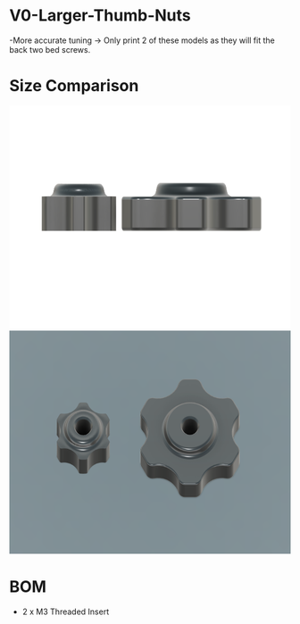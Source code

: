 # V0-Larger-Thumb-Nuts
-More accurate tuning
-> Only print 2 of these models as they will fit the back two bed screws.

# Size Comparison
<div align="center">
    <img src="https://github.com/EchoKes/V0-Larger-Thumb-Nuts/blob/main/images/side_size_comparison.PNG?raw=true" height="400">
    <img src="https://github.com/EchoKes/V0-Larger-Thumb-Nuts/blob/main/images/size_comparison.PNG?raw=true" height="400">
</div>


# BOM 

- 2 x M3 Threaded Insert
